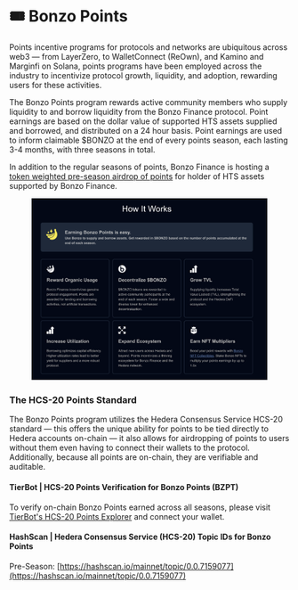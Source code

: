# 🎟️ Bonzo Points

Points incentive programs for protocols and networks are ubiquitous across web3 — from LayerZero, to WalletConnect (ReOwn), and Kamino and Marginfi on Solana, points programs have been employed across the industry to incentivize protocol growth, liquidity, and adoption, rewarding users for these activities.

The Bonzo Points program rewards active community members who supply liquidity to and borrow liquidity from the Bonzo Finance protocol. Point earnings are based on the dollar value of supported HTS assets supplied and borrowed, and distributed on a 24 hour basis. Point earnings are used to inform claimable $BONZO at the end of every points season, each lasting 3-4 months, with three seasons in total.

In addition to the regular seasons of points, Bonzo Finance is hosting a [token weighted pre-season airdrop of points](pre-season-points-airdrop.md) for holder of HTS assets supported by Bonzo Finance.

<figure><img src="../../.gitbook/assets/how_jt_works.png" alt=""><figcaption></figcaption></figure>

### The HCS-20 Points Standard

The Bonzo Points program utilizes the Hedera Consensus Service HCS-20 standard — this offers the unique ability for points to be tied directly to Hedera accounts on-chain — it also allows for airdropping of points to users without them even having to connect their wallets to the protocol. Additionally, because all points are on-chain, they are verifiable and auditable.

#### TierBot | HCS-20 Points Verification for Bonzo Points (BZPT)&#x20;

To verify on-chain Bonzo Points earned across all seasons, please visit [TierBot's HCS-20 Points Explorer](https://tier.bot/advanced-analytics/hedera/hcs20?tab=my-tokens) and connect your wallet.

#### HashScan | Hedera Consensus Service (HCS-20) Topic IDs for Bonzo Points

Pre-Season: [https://hashscan.io/mainnet/topic/0.0.7159077](https://hashscan.io/mainnet/topic/0.0.7159077)

